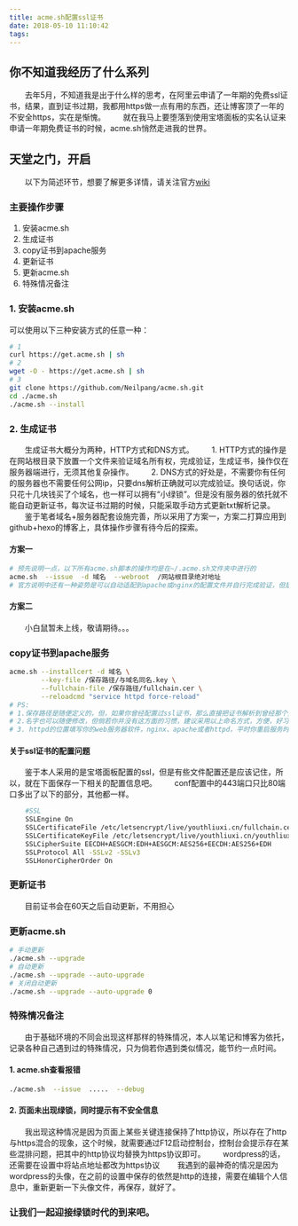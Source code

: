 ```yaml
---
title: acme.sh配置ssl证书
date: 2018-05-10 11:10:42
tags:
---
```

## 你不知道我经历了什么系列
&emsp;&emsp;去年5月，不知道我是出于什么样的思考，在阿里云申请了一年期的免费ssl证书，结果，直到证书过期，我都用https做一点有用的东西，还让博客顶了一年的不安全https，实在是惭愧。
&emsp;&emsp;就在我马上要堕落到使用宝塔面板的实名认证来申请一年期免费证书的时候，acme.sh悄然走进我的世界。
<!--more-->
## 天堂之门，开启
&emsp;&emsp;以下为简述环节，想要了解更多详情，请关注官方[wiki](https://github.com/Neilpang/acme.sh/wiki/说明)
### 主要操作步骤
1. 安装acme.sh
2. 生成证书
3. copy证书到apache服务
4. 更新证书
5. 更新acme.sh
6. 特殊情况备注

### 1. 安装acme.sh
可以使用以下三种安装方式的任意一种：
```bash
# 1
curl https://get.acme.sh | sh
# 2
wget -O - https://get.acme.sh | sh
# 3
git clone https://github.com/Neilpang/acme.sh.git
cd ./acme.sh
./acme.sh --install
```

### 2. 生成证书
&emsp;&emsp;生成证书大概分为两种，HTTP方式和DNS方式。
&emsp;&emsp;1. HTTP方式的操作是在网站根目录下放置一个文件来验证域名所有权，完成验证，生成证书，操作仅在服务器端进行，无须其他复杂操作。
&emsp;&emsp;2. DNS方式的好处是，不需要你有任何的服务器也不需要任何公网ip，只要dns解析正确就可以完成验证。换句话说，你只花十几块钱买了个域名，也一样可以拥有“小绿锁”。但是没有服务器的依托就不能自动更新证书，每次证书过期的时候，只能采取手动方式更新txt解析记录。
&emsp;&emsp;鉴于笔者域名+服务器配套设施完善，所以采用了方案一，方案二打算应用到github+hexo的博客上，具体操作步骤有待今后的探索。

#### 方案一
```bash
# 预先说明一点，以下所有acme.sh脚本的操作均是在~/.acme.sh文件夹中进行的
acme.sh  --issue  -d 域名  --webroot  /网站根目录绝对地址
# 官方说明中还有一种姿势是可以自动适配到apache或nginx的配置文件并自行完成验证，但是可能是姿势不对，此操作在本人服务器中无效，此处稍作提示
```

#### 方案二
&emsp;&emsp;小白鼠暂未上线，敬请期待。。。

### copy证书到apache服务
```bash
acme.sh --installcert -d 域名 \
        --key-file /保存路径/与域名同名.key \
        --fullchain-file /保存路径/fullchain.cer \
        --reloadcmd "service httpd force-reload"
# PS:
# 1.保存路径是随便定义的，但，如果你曾经配置过ssl证书，那么直接把证书解析到曾经那个文件夹下即可，方便查找。
# 2.名字也可以随便修改，但倘若你并没有这方面的习惯，建议采用以上命名方式，方便，好习惯早养成嘛~
# 3. httpd的位置填写你的web服务器软件，nginx、apache或者httpd，平时你重启服务时使用啥，这里就用啥，你懂得~
```
#### 关于ssl证书的配置问题
&emsp;&emsp;鉴于本人采用的是宝塔面板配置的ssl，但是有些文件配置还是应该记住，所以，就在下面保存一下相关的配置信息吧。
&emsp;&emsp;conf配置中的443端口只比80端口多出了以下的部分，其他都一样。
```bash
    #SSL
    SSLEngine On
    SSLCertificateFile /etc/letsencrypt/live/youthliuxi.cn/fullchain.cer
    SSLCertificateKeyFile /etc/letsencrypt/live/youthliuxi.cn/youthliuxi.key
    SSLCipherSuite EECDH+AESGCM:EDH+AESGCM:AES256+EECDH:AES256+EDH
    SSLProtocol All -SSLv2 -SSLv3
    SSLHonorCipherOrder On
```

### 更新证书
&emsp;&emsp;目前证书会在60天之后自动更新，不用担心

### 更新acme.sh
```bash
# 手动更新
./acme.sh --upgrade
# 自动更新
./acme.sh --upgrade --auto-upgrade
# 关闭自动更新
./acme.sh --upgrade --auto-upgrade 0
```

### 特殊情况备注
&emsp;&emsp;由于基础环境的不同会出现这样那样的特殊情况，本人以笔记和博客为依托，记录各种自己遇到过的特殊情况，只为倘若你遇到类似情况，能节约一点时间。

#### 1. acme.sh查看报错
```bash
./acme.sh  --issue  .....  --debug
```

#### 2. 页面未出现绿锁，同时提示有不安全信息
&emsp;&emsp;我出现这种情况是因为页面上某些关键连接保持了http协议，所以存在了http与https混合的现象，这个时候，就需要通过F12启动控制台，控制台会提示存在某些混排问题，把其中的http协议均替换为https协议即可。
&emsp;&emsp;wordpress的话，还需要在设置中将站点地址都改为https协议
&emsp;&emsp;我遇到的最神奇的情况是因为wordpress的头像，在之前的设置中保存的依然是http的连接，需要在编辑个人信息中，重新更新一下头像文件，再保存，就好了。

### 让我们一起迎接绿锁时代的到来吧。